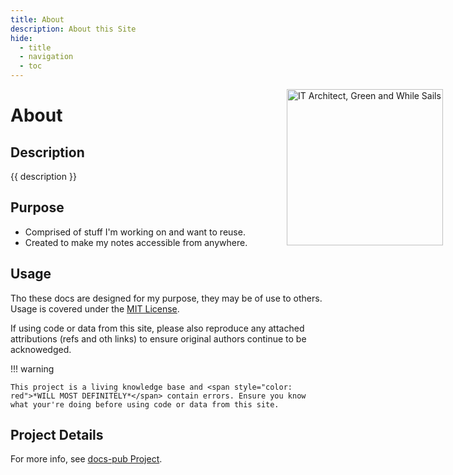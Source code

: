```yaml
---
title: About
description: About this Site
hide: 
  - title
  - navigation
  - toc
---
```

<!-- <link rel="stylesheet" href="../about.css">
<div>

</div>
 -->
 <img src="../assets/images/logo-it-arch-resized.png" alt="IT Architect, Green and While Sails" style="width: 250px; position: absolute; right: 40px;"/>

<!-- ![Image title](../assets/img/logo-it-arch-resized.png =200x200){ align=left } -->
# About

## Description

{{ description }}

## Purpose

- Comprised of stuff I'm working on and want to reuse.
- Created to make my notes accessible from anywhere.

## Usage

Tho these docs are designed for my purpose, they may be of use to others.  Usage is covered under the [MIT License](https://opensource.org/license/MIT).

If using code or data from this site, please also reproduce any attached attributions (refs and oth links) to ensure original authors continue to be acknowedged.

!!! warning

    This project is a living knowledge base and <span style="color: red">*WILL MOST DEFINITELY*</span> contain errors. Ensure you know what your're doing before using code or data from this site. 

## Project Details

For more info, see [docs-pub Project](dev/projects/docs-pub/index.md).
